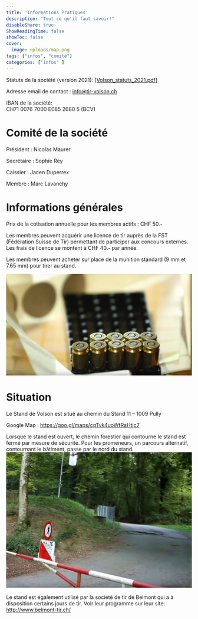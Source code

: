 ```yaml
---
title: 'Informations Pratiques'
description: "Tout ce qu'il faut savoir!"
disableShare: true
ShowReadingTime: false
showToc: false
cover:
  image: uploads/map.png
tags: ["infos", "comité"]
categories: ["infos" ]
---
```


Statuts de la société (version 2021):  [[Volson_statuts_2021.pdf]](uploads/documents/Volson_statuts_2021.pdf)

Adresse email de contact : info@tir-volson.ch

IBAN de la société:  
  CH71 0076 7000 E085 2680 5   (BCV)

# Comité de la société

Président :  Nicolas Maurer

Secrétaire : Sophie Rey

Caissier : Jacen Duperrex

Membre : Marc Lavanchy 

# Informations générales

Prix de la cotisation annuelle pour les membres actifs : CHF 50.-

Les membres peuvent acquérir une licence de tir auprès de la FST (Fédération Suisse de Tir) permettant de participer aux concours externes. 
Les frais de licence se montent à CHF 40.- par année.

Les membres peuvent acheter sur place de la munition standard (9 mm et 7.65 mm) pour tirer au stand.

![](uploads/munition.jpg)

# Situation

Le Stand de Volson est situé au chemin du Stand 11 – 1009 Pully

Google Map : https://goo.gl/maps/cqTyk4uoWfRaHtjc7

Lorsque le stand est ouvert, le chemin forestier qui contourne le stand est fermé par mesure de sécurité. Pour les promeneurs, un parcours alternatif, contournant le bâtiment, passe par le nord du stand.
![](uploads/halte.jpg)

Le stand est également utilisé par la société de tir de Belmont qui a à disposition certains jours de tir. 
Voir leur programme sur leur site: http://www.belmont-tir.ch/
